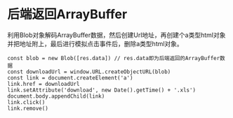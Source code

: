 # 后端返回ArrayBuffer
利用Blob对象解码ArrayBuffer数据，然后创建Url地址，再创建个a类型html对象并把地址附上，最后进行模拟点击事件后，删除a类型html对象。
```
const blob = new Blob([res.data]) // res.data即为后端返回的ArrayBuffer数据
const downloadUrl = window.URL.createObjectURL(blob)
const link = document.createElement('a')
link.href = downloadUrl
link.setAttribute('download', new Date().getTime() + '.xls')
document.body.appendChild(link)
link.click()
link.remove()
```